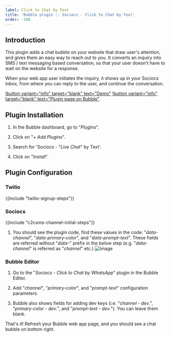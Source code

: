 ```yaml
---
label: Click to Chat by Text
title: 'Bubble plugin :: Sociocs - Click to Chat by Text'
order: -100
---
```


## Introduction

This plugin adds a chat bubble on your website that draw user's attention, and gives them an easy way to reach out to you. It converts an inquiry into SMS / text messaging based conversation, so that your user doesn't have to wait on the website for a response.

When your web app user initiates the inquiry, it shows up in your Sociocs Inbox, from where you can reply to the user, and continue the conversation.

[!button variant="info" target="blank" text="Demo"](https://sociocs-plugins.bubbleapps.io/version-test/live_chat_by_text_demo) [!button variant="info" target="blank" text="Plugin page on Bubble"](https://bubble.io/plugin/sociocs---live-chat-by-text-1649745550565x177374092711165950)

## Plugin Installation

1. In the Bubble dashboard, go to "*Plugins*".

1. Click on "*+ Add Plugins*".

1. Search for 'Sociocs - "*Live Chat*" by Text'.

1. Click on "*Install*".

## Plugin Configuration

### Twilio

{{include "twilio-signup-steps"}}

### Sociocs

{{include "c2csms-channel-initial-steps"}}

1. You should see the plugin code, find these values in the code: "*data-channel*", "*data-primary-color*", and "*data-prompt-text*". These fields are referred without "*data-*" prefix in the below step (e.g. "*data-channel*" is referred as "*channel*" etc.)
    ![image](https://user-images.githubusercontent.com/12301512/179742406-bbf28620-0024-44da-b532-4155fca6829f.png)

### Bubble Editor

1. Go to the "*Sociocs - Click to Chat by WhatsApp*" plugin in the Bubble Editor.

1. Add "*channel*", "*primary-color*", and "*prompt-text*" configuration parameters.

1. Bubble also shows fields for adding dev keys (i.e. "*channel - dev.*", "*primary-color - dev.*", and "*prompt-text - dev.*"). You can leave them blank.

That's it! Refresh your Bubble web app page, and you should see a chat bubble on bottom right.
